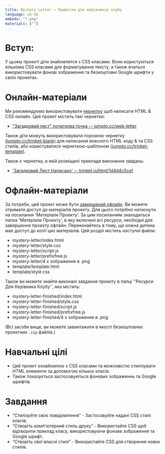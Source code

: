 ```yaml
---
title: Mystery Letter — Примітки для керівників клубу
language: uk-UA
embeds: "*.png"
materials: [""]
...
```


# Вступ:

У цьому проекті діти знайомлятся з CSS класами. Вони користуються кількома CSS класами для форматування тексту, а також вчаться використовувати фонові зображення та безкоштовні Google шрифти у своїх проектах.

# Онлайн-матеріали

Ми рекомендуємо використовувати [чернетку](https://trinket.io/) щоб написати HTML & CSS онлайн. Цей проект містить такі чернетки:

+ ["Загадковий лист" початкова точка -- jumpto.cc/web-letter](http://jumpto.cc/web-letter)

Також діти можуть використовувати порожню чернетку [(jumpto.cc/trinket-blank)](http://jumpto.cc/trinket-blank) для написання власного HTML коду & та CSS стилів, або користуватися чернеткою-шаблоном [(jumpto.cc/trinket-template)](http://jumpto.cc/trinket-template).

Також є чернетка, в якій розміщені приклади виконання завдань:

+ ['Загадковий Лист Написано' -- trinket.io/html/1d4d4c5ce1](https://trinket.io/html/1d4d4c5ce1)

# Офлайн-матеріали

За потреби, цей проект може бути [завершений офлайн](https://www.codeclubprojects.org/en-GB/resources/webdev-working-offline/). Ви можете отримати доступ до матеріалів проекту. Для цього потрібно натиснути на посилання 'Матеріали Проекту'. За цим посиланням знаходиться папка 'Матеріали Проекту', в яку включені всі ресурси, необхідні для завершення проекту офлайн. Переконайтесь в тому, що кожна дитина має доступ до копії цих матеріалів. Цей розділ містить наступні файли:

+ mystery-letter/index.html
+ mystery-letter/style.css
+ mystery-letter/script.js
+ mystery-letter/prefixfree.js
+ mystery-letter/4 x зображення в .png
+ template/template.html
+ template/style.css

Також ви можете знайти виконані завдання проекту в папці ''Ресурси Для Керівника Клубу'', яка містить:

+ mystery-letter-finished/index.html
+ mystery-letter-finished/style.css
+ mystery-letter-finished/script.js
+ mystery-letter-finished/prefixfree.js
+ mystery-letter-finished/4 x зображення в .png

(Всі засоби вище, ви можете завантажити в якості безкоштовних проектних `.zip` файлів.)

# Навчальні цілі

+ Цей проект ознайомлює з CSS класами та можливістю стилізувати HTML елементи за допомогою кількох класів.
+ Також показується застосовуються фонових зображеннь та Google шрифтів. 

# Завдання

+ “Стилізуйте своє повідомлення” - Застосовуйте надані CSS стилі класів;
+ “Створіть комп'ютерний стиль друку” - Використайте CSS щоб відтворити приклад класу, використовуючи фонове зображення та Google шрифт. 
+ “Створіть свої власні стилі” - Використайте CSS для створення нових стилів.
